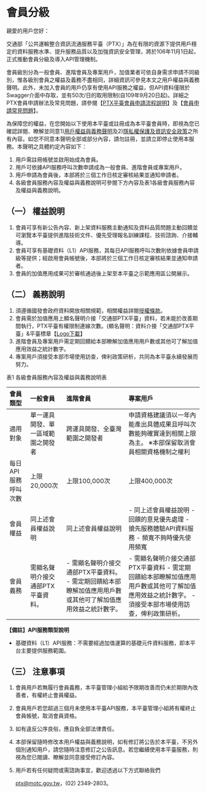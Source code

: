 # 會員分級

親愛的用戶您好：

交通部「公共運輸整合資訊流通服務平臺（PTX）」為在有限的資源下提供用戶穩定的資料服務水準、提升服務品質以及加強資訊安全管理，將於106年11月1日起，正式推動會員分級及導入API管理機制。

 會員級別分為一般會員、進階會員及專案用戶，加值業者可依自身需求申請不同級別，惟各級別會員之權益及義務不盡相同，詳細資訊可參見本文之用戶權益與義務聲明。此外，未加入會員的用戶仍享有使用API服務之權益，但API資料僅限於Swagger介面中存取，並有50次/日的取用限制\(自109年9月20日起\)。詳細之PTX會員申請辦法及常見問題，請參閱【[PTX平臺會員申請流程說明](https://docs.google.com/viewer?url=https://github.com/ptxmotc/PTXWebTest/blob/master/member/PTX%E5%B9%B3%E8%87%BA%E5%B0%8E%E5%85%A5API%E6%A9%9F%E5%88%B6%E5%8F%8A%E6%9C%83%E5%93%A1%E7%94%B3%E8%AB%8B%E6%B5%81%E7%A8%8B%E8%AA%AA%E6%98%8E_V3.pdf?raw=true)】及【[會員申請常見問題](https://ptx.transportdata.tw/PTX/Common/MemberFAQ)】。

為保障您的權益，在您開始以下使用本平臺或註冊成為本平臺會員時，即視為您已確認詳閱、瞭解並同意1\)[用戶權益與義務聲明](https://ptx.transportdata.tw/PTX/Static/memberPolicy.html)及2\)[隱私權保護及資訊安全政策](https://ptx.transportdata.tw/PTX/APIS/Privacy)之所有內容。如您不同意本聲明全部或部分內容，請勿註冊，並請立即停止使用本服務。本聲明之具體約定內容如下：

1. 用戶需註冊帳號並啟用始成為會員。
2. 用戶可依據API服務呼叫次數申請成為一般會員、進階會員或專案用戶。
3. 用戶申請為會員後，本部將於三個工作日核定審核結果並通知申請者。
4. 各級會員服務內容及權益與義務說明可參閱下方內容及表1各級會員服務內容及權益與義務說明。

## （一）    權益說明

1. 會員可享有新公告內容、新上架資料服務主動通知及資料品質問題主動回饋並可瀏覽本平臺提供進階技術文件、優先受理報名訓練課程、技術諮詢、介接輔導。
2. 會員可享有基礎資料（L1）API服務，其每日API服務呼叫次數則依據會員申請級等提供；經啟用會員帳號後，本部將於三個工作日核定審核結果並通知申請者。
3. 會員的加值應用成果可於審核通過後上架至本平臺之示範應用區公開展示。

## （二）    義務說明

1. 須遵循國發會政府資料開放相關規範，相關權益詳閱[授權條款](https://ptx.transportdata.tw/PTX/APIS/Terms)。
2. 會員需於加值應用上顯名聲明介接「交通部PTX平臺」資料，若未能於改善期間執行，PTX平臺有權限制連線次數。\(顯名聲明：資料介接「交通部PTX平臺」&平臺標章【[Logo下載](https://github.com/ptxmotc/PTX_Web/blob/master/交通部PTX平臺LOGO.zip?raw=true)】
3. 進階會員及專案用戶需定期回饋給本部瞭解加值應用用戶數或其他可了解加值應用效益之統計數字。
4. 專案用戶須接受本部市場使用訪查，俾利政策研析，共同為本平臺永續發展而努力。

表1 各級會員服務內容及權益與義務說明表

| 會員類型 | 一般會員 | 進階會員 | 專案用戶 |
| :--- | :--- | :--- | :--- |
| 適用對象 | 單一運具開發、單一區域範圍之開發者 | 跨運具開發、全臺灣範圍之開發者 | 申請資格建議須以一年內能產出具體成果且呼叫次數能夠確實達到相關上限為主。 ※本部保留取消會員相關資格機制之權利  |
| 每日API服務呼叫次數 | 上限20,000次 | 上限100,000次 | 上限400,000次 |
| 會員權益 | 同上述會員權益說明 | 同上述會員權益說明 |  - 同上述會員權益說明  - 回饋的意見優先處理  - 搶先服務體驗API資料服務  - 頻寬不夠時優先使用頻寬 |
| 會員義務 | 需顯名聲明介接交通部PTX平臺資料。 | - 需顯名聲明介接交通部PTX平臺資料。  - 需定期回饋給本部瞭解加值應用用戶數或其他可了解加值應用效益之統計數字。 | - 需顯名聲明介接交通部PTX平臺資料  - 需定期回饋給本部瞭解加值應用用戶數或其他可了解加值應用效益之統計數字。 - 須接受本部市場使用訪查，俾利政策研析。 |


**【備註】API服務類型說明**

* 基礎資料（L1）API服務：不需要經過加值運算的基礎元件資料服務，即本平台主要提供服務範圍。 

## （三）    注意事項

1. 會員用戶若無履行會員義務，本平臺管理小組給予限期改善而仍未於期限內改善者，有權終止會員權益。
2. 會員用戶若您超過三個月未使用本平臺API服務，本平臺管理小組將有權終止會員帳號，取消會員資格。
3. 如有違反公序良俗，應自負全部法律責任。
4. 本部保留隨時修改本用戶權益與義務說明，如有修訂將公告於本平臺，不另外個別通知用戶，請您隨時注意修訂之公告訊息。若您繼續使用本平臺服務，則視為您已閱讀、瞭解並同意接受修訂內容。
5. 用戶若有任何疑問或需諮詢事宜，歡迎透過以下方式聯絡我們

   ptx@motc.gov.tw，\(02\) 2349-2803。

